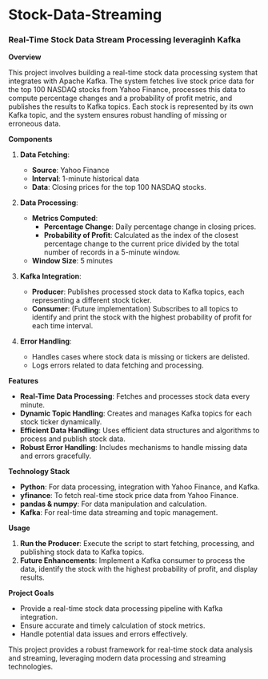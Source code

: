 # Stock-Data-Streaming

### Real-Time Stock Data Stream Processing leveraginh Kafka

**Overview**

This project involves building a real-time stock data processing system that integrates with Apache Kafka. The system fetches live stock price data for the top 100 NASDAQ stocks from Yahoo Finance, processes this data to compute percentage changes and a probability of profit metric, and publishes the results to Kafka topics. Each stock is represented by its own Kafka topic, and the system ensures robust handling of missing or erroneous data.

**Components**

1. **Data Fetching**:
   - **Source**: Yahoo Finance
   - **Interval**: 1-minute historical data
   - **Data**: Closing prices for the top 100 NASDAQ stocks.

2. **Data Processing**:
   - **Metrics Computed**:
     - **Percentage Change**: Daily percentage change in closing prices.
     - **Probability of Profit**: Calculated as the index of the closest percentage change to the current price divided by the total number of records in a 5-minute window.
   - **Window Size**: 5 minutes

3. **Kafka Integration**:
   - **Producer**: Publishes processed stock data to Kafka topics, each representing a different stock ticker.
   - **Consumer**: (Future implementation) Subscribes to all topics to identify and print the stock with the highest probability of profit for each time interval.

4. **Error Handling**:
   - Handles cases where stock data is missing or tickers are delisted.
   - Logs errors related to data fetching and processing.

**Features**

- **Real-Time Data Processing**: Fetches and processes stock data every minute.
- **Dynamic Topic Handling**: Creates and manages Kafka topics for each stock ticker dynamically.
- **Efficient Data Handling**: Uses efficient data structures and algorithms to process and publish stock data.
- **Robust Error Handling**: Includes mechanisms to handle missing data and errors gracefully.

**Technology Stack**

- **Python**: For data processing, integration with Yahoo Finance, and Kafka.
- **yfinance**: To fetch real-time stock price data from Yahoo Finance.
- **pandas & numpy**: For data manipulation and calculation.
- **Kafka**: For real-time data streaming and topic management.

**Usage**

1. **Run the Producer**: Execute the script to start fetching, processing, and publishing stock data to Kafka topics.
2. **Future Enhancements**: Implement a Kafka consumer to process the data, identify the stock with the highest probability of profit, and display results.

**Project Goals**

- Provide a real-time stock data processing pipeline with Kafka integration.
- Ensure accurate and timely calculation of stock metrics.
- Handle potential data issues and errors effectively.

This project provides a robust framework for real-time stock data analysis and streaming, leveraging modern data processing and streaming technologies.

